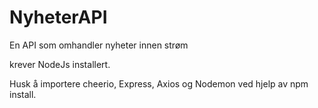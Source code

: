 # NyheterAPI
En API som omhandler nyheter innen strøm

krever NodeJs installert.

Husk å importere cheerio, Express, Axios og Nodemon ved hjelp av npm install.
